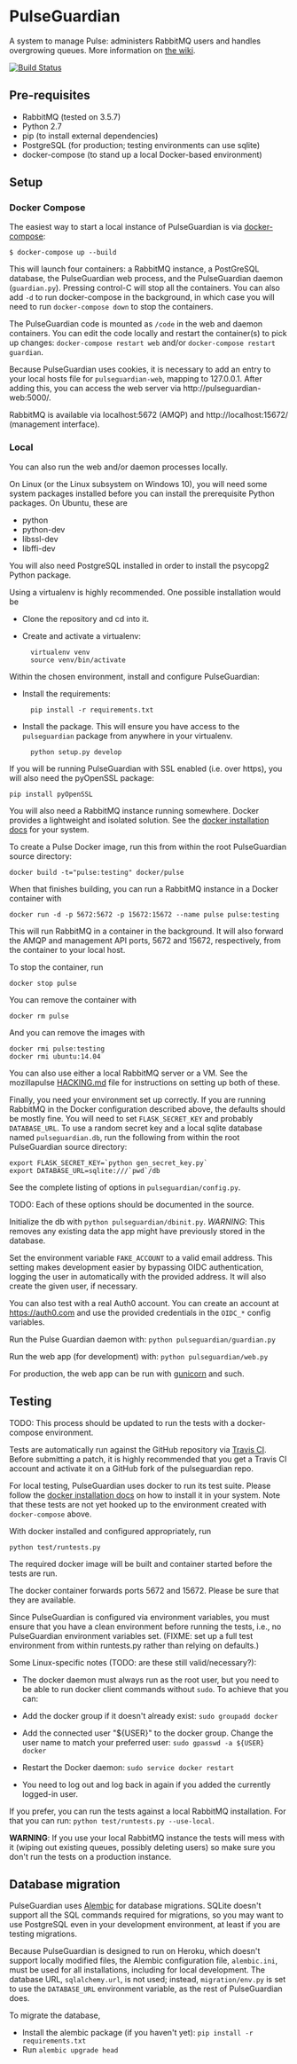 # PulseGuardian

A system to manage Pulse: administers RabbitMQ users and handles overgrowing
queues. More information on [the wiki][].

[![Build Status](https://travis-ci.org/mozilla-services/pulseguardian.svg?branch=master)](https://travis-ci.org/mozilla-services/pulseguardian)

## Pre-requisites

* RabbitMQ (tested on 3.5.7)
* Python 2.7
* pip (to install external dependencies)
* PostgreSQL (for production; testing environments can use sqlite)
* docker-compose (to stand up a local Docker-based environment)

## Setup

### Docker Compose

The easiest way to start a local instance of PulseGuardian is via
[docker-compose][]:

    $ docker-compose up --build

This will launch four containers: a RabbitMQ instance, a PostGreSQL database,
the PulseGuardian web process, and the PulseGuardian daemon
(`guardian.py`).  Pressing control-C will stop all the containers.
You can also add `-d` to run docker-compose in the background, in
which case you will need to run `docker-compose down` to stop the containers.

The PulseGuardian code is mounted as `/code` in the web and daemon
containers.  You can edit the code locally and restart the container(s) to
pick up changes: `docker-compose restart web` and/or `docker-compose
restart guardian`.

Because PulseGuardian uses cookies, it is necessary to add an entry to
your local hosts file for `pulseguardian-web`, mapping to 127.0.0.1.
After adding this, you can access the web server via
http://pulseguardian-web:5000/.

RabbitMQ is available via localhost:5672 (AMQP) and
http://localhost:15672/ (management interface).

### Local

You can also run the web and/or daemon processes locally.

On Linux (or the Linux subsystem on Windows 10), you will need some
system packages installed before you can install the prerequisite Python
packages.  On Ubuntu, these are

* python
* python-dev
* libssl-dev
* libffi-dev 

You will also need PostgreSQL installed in order to install the psycopg2
Python package.

Using a virtualenv is highly recommended. One possible installation would be

* Clone the repository and cd into it.
* Create and activate a virtualenv:

        virtualenv venv
        source venv/bin/activate

Within the chosen environment, install and configure PulseGuardian:

* Install the requirements:

        pip install -r requirements.txt

* Install the package.  This will ensure you have access to the `pulseguardian`
  package from anywhere in your virtualenv.

        python setup.py develop

If you will be running PulseGuardian with SSL enabled (i.e. over https),
you will also need the pyOpenSSL package:

    pip install pyOpenSSL

You will also need a RabbitMQ instance running somewhere.  Docker provides a
lightweight and isolated solution.  See the [docker installation docs][] for
your system.

To create a Pulse Docker image, run this from within the root PulseGuardian
source directory:

    docker build -t="pulse:testing" docker/pulse

When that finishes building, you can run a RabbitMQ instance in a Docker
container with

    docker run -d -p 5672:5672 -p 15672:15672 --name pulse pulse:testing

This will run RabbitMQ in a container in the background.  It will also forward
the AMQP and management API ports, 5672 and 15672, respectively, from the
container to your local host.

To stop the container, run

    docker stop pulse

You can remove the container with

    docker rm pulse

And you can remove the images with

    docker rmi pulse:testing
    docker rmi ubuntu:14.04

You can also use either a local RabbitMQ server or a VM.  See the
mozillapulse [HACKING.md][] file for instructions on setting up both of these.

Finally, you need your environment set up correctly.  If you are running
RabbitMQ in the Docker configuration described above, the defaults should
be mostly fine.  You will need to set `FLASK_SECRET_KEY` and probably
`DATABASE_URL`.  To use a random secret key and a local sqlite database named
`pulseguardian.db`, run the following from within the root PulseGuardian
source directory:

    export FLASK_SECRET_KEY=`python gen_secret_key.py`
    export DATABASE_URL=sqlite:///`pwd`/db

See the complete listing of options in `pulseguardian/config.py`.

TODO: Each of these options should be documented in the source.

Initialize the db with `python pulseguardian/dbinit.py`. *WARNING*:
This removes any existing data the app might have previously stored in
the database.

Set the environment variable `FAKE_ACCOUNT` to a valid email address.
This setting makes development easier by bypassing OIDC
authentication, logging the user in automatically with the provided
address.  It will also create the given user, if necessary.

You can also test with a real Auth0 account.  You can create an account at
https://auth0.com and use the provided credentials in the `OIDC_*` config
variables.

Run the Pulse Guardian daemon with: `python pulseguardian/guardian.py`

Run the web app (for development) with: `python pulseguardian/web.py`

For production, the web app can be run with [gunicorn][] and such.

## Testing

TODO: This process should be updated to run the tests with a
docker-compose environment.

Tests are automatically run against the GitHub repository via [Travis
CI][]. Before submitting a patch, it is highly recommended that you
get a Travis CI account and activate it on a GitHub fork of the
pulseguardian repo.

For local testing, PulseGuardian uses docker to run its test
suite. Please follow the [docker installation docs][] on how to
install it in your system.  Note that these tests are not yet hooked
up to the environment created with `docker-compose` above.

With docker installed and configured appropriately, run

    python test/runtests.py

The required docker image will be built and container started before the tests
are run.

The docker container forwards ports 5672 and 15672. Please be sure that
they are available.

Since PulseGuardian is configured via environment variables, you must ensure
that you have a clean environment before running the tests, i.e., no
PulseGuardian environment variables set. (FIXME: set up a full test environment
from within runtests.py rather than relying on defaults.)

Some Linux-specific notes (TODO: are these still valid/necessary?):

* The docker daemon must always run as the root user, but you need to be able
  to run docker client commands without `sudo`. To achieve that you can:

 * Add the docker group if it doesn't already exist:  `sudo groupadd docker`

 * Add the connected user "${USER}" to the docker group. Change the user name
to match your preferred user:  `sudo gpasswd -a ${USER} docker`

 * Restart the Docker daemon:  `sudo service docker restart`

 * You need to log out and log back in again if you added the currently
   logged-in user.

If you prefer, you can run the tests against a local RabbitMQ installation. For
that you can run: `python test/runtests.py --use-local`.

**WARNING**: If you use your local RabbitMQ instance the tests will mess with it
(wiping out existing queues, possibly deleting users) so make sure you don't
run the tests on a production instance.

## Database migration

PulseGuardian uses [Alembic][] for database migrations.  SQLite doesn't support
all the SQL commands required for migrations, so you may want to use PostgreSQL
even in your development environment, at least if you are testing migrations.

Because PulseGuardian is designed to run on Heroku, which doesn't support
locally modified files, the Alembic configuration file, `alembic.ini`, must be
used for all installations, including for local development.  The database URL,
`sqlalchemy.url`, is not used; instead, `migration/env.py` is set to use the
`DATABASE_URL` environment variable, as the rest of PulseGuardian does.

To migrate the database,

* Install the alembic package (if you haven't yet): `pip install -r
  requirements.txt`
* Run `alembic upgrade head`

[the wiki]: https://wiki.mozilla.org/Auto-tools/Projects/Pulse/PulseGuardian
[docker-compose]: https://docs.docker.com/compose/
[HACKING.md]: https://hg.mozilla.org/automation/mozillapulse/file/tip/HACKING.md
[Travis CI]: https://travis-ci.org/mozilla/pulseguardian
[gunicorn]: https://www.digitalocean.com/community/articles/how-to-deploy-python-wsgi-apps-using-gunicorn-http-server-behind-nginx
[docker installation docs]: https://docs.docker.com/installation/#installation
[Alembic]: https://alembic.readthedocs.org
